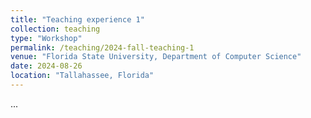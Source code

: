 ```yaml
---
title: "Teaching experience 1"
collection: teaching
type: "Workshop"
permalink: /teaching/2024-fall-teaching-1
venue: "Florida State University, Department of Computer Science"
date: 2024-08-26
location: "Tallahassee, Florida"
---
```


...
